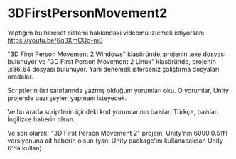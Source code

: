 # 3DFirstPersonMovement2

Yaptığım bu hareket sistemi hakkındaki videomu izlemek istiyorsan: https://youtu.be/6q3XmCUo-m0

"3D First Person Movement 2 Windows" klasöründe, projenin .exe dosyası bulunuyor ve "3D First Person Movement 2 Linux" klasöründe, projenin .x86_64 dosyası bulunuyor. Yani denemek isterseniz çalıştırma dosyaları oradalar.

Scriptlerin üst satırlarında yazmış olduğum yorumları oku. O yorumlar, Unity projende bazı şeyleri yapmanı isteyecek.

Ve bu arada scriptlerin içindeki kod yorumlarının bazıları Türkçe, bazıları İngilizce haberin olsun.

Ve son olarak; "3D First Person Movement 2" projem, Unity'nin 6000.0.51f1 versiyonuna ait haberin olsun (yani Unity package'ını kullanacaksan Unity 6'da kullan).
